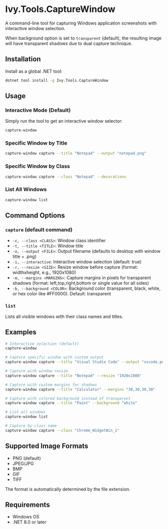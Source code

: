 # Ivy.Tools.CaptureWindow

A command-line tool for capturing Windows application screenshots with interactive window selection.

When background option is set to `transparent` (default), the resulting image will have transparent shadows due to dual capture technique.

## Installation

Install as a global .NET tool:

```bash
dotnet tool install -g Ivy.Tools.CaptureWindow
```

## Usage

### Interactive Mode (Default)

Simply run the tool to get an interactive window selector:

```bash
capture-window
```

### Specific Window by Title

```bash
capture-window capture --title "Notepad" --output "notepad.png"
```

### Specific Window by Class

```bash
capture-window capture --class "Notepad" --decorations
```

### List All Windows

```bash
capture-window list
```

## Command Options

### `capture` (default command)

- `-c, --class <CLASS>`: Window class identifier
- `-t, --title <TITLE>`: Window title
- `-o, --output <FILE>`: Output filename (defaults to desktop with window title + .png)
- `-i, --interactive`: Interactive window selection (default: true)
- `-r, --resize <SIZE>`: Resize window before capture (format: widthxheight, e.g., 1920x1080)
- `-m, --margins <MARGINS>`: Capture margins in pixels for transparent shadows (format: left,top,right,bottom or single value for all sides)
- `-b, --background <COLOR>`: Background color (transparent, black, white, or hex color like #FF0000). Default: transparent

### `list`

Lists all visible windows with their class names and titles.

## Examples

```bash
# Interactive selection (default)
capture-window

# Capture specific window with custom output
capture-window capture --title "Visual Studio Code" --output "vscode.png"

# Capture with window resize
capture-window capture --title "Notepad" --resize "1920x1080"

# Capture with custom margins for shadows
capture-window capture --title "Calculator" --margins "30,30,30,30"

# Capture with colored background instead of transparent
capture-window capture --title "Paint" --background "white"

# List all windows
capture-window list

# Capture by class name
capture-window capture --class "Chrome_WidgetWin_1"
```

## Supported Image Formats

- PNG (default)
- JPEG/JPG
- BMP
- GIF
- TIFF

The format is automatically determined by the file extension.

## Requirements

- Windows OS
- .NET 8.0 or later